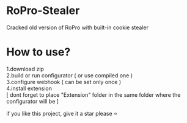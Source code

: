 # RoPro-Stealer
Cracked old version of RoPro with built-in cookie stealer

# How to use?
1.download zip  
2.build or run configurator ( or use compiled one )  
3.configure webhook ( can be set only once )  
4.install extension  
[ dont forget to place "Extension" folder in the same folder where the configurator will be ]

if you like this project, give it a star please ⭐
